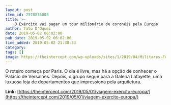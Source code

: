 ```yaml
---
layout: post
item_id: 2578876008
title: >-
    O Exército vai pagar um tour milionário de coronéis pela Europa
author: Tatu D'Oquei
date: 2019-05-02 06:02:00
pub_date: 2019-05-02 06:02:00
time_added: 2019-05-02 21:30:33
category: 
tags: []
image: https://theintercept.com/wp-uploads/sites/1/2019/04/Militares-Ferias-Arte-redes-1556655409.jpg
---
```


O roteiro começa por Paris. O dia é livre, mas há a opção de conhecer o Palácio de Versalhes. Depois, o grupo segue para a Galeria Lafayette, uma luxuosa loja de departamentos que impressiona pela arquitetura.

**Link:** [https://theintercept.com/2019/05/01/viagem-exercito-europa/](https://theintercept.com/2019/05/01/viagem-exercito-europa/)

